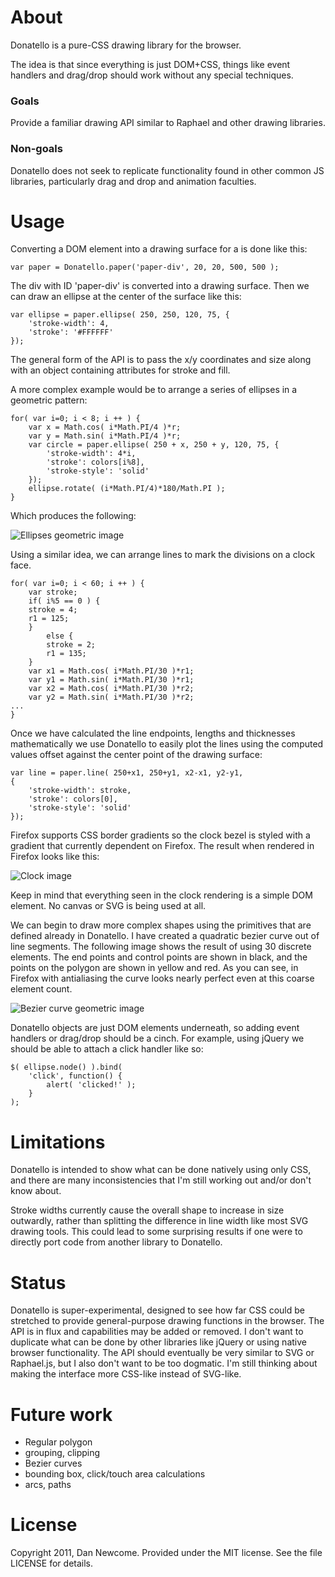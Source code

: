 # About

Donatello is a pure-CSS drawing library for the browser.

The idea is that since everything is just DOM+CSS, things like event handlers and drag/drop 
should work without any special techniques. 

### Goals

Provide a familiar drawing API similar to Raphael and other drawing
libraries.

### Non-goals

Donatello does not seek to replicate functionality found in other
common JS libraries, particularly drag and drop and animation 
faculties.

# Usage

Converting a DOM element into a drawing surface for a is done like this:

    var paper = Donatello.paper('paper-div', 20, 20, 500, 500 );

The div with ID 'paper-div' is converted into a drawing surface. Then we can draw an ellipse
at the center of the surface like this:

    var ellipse = paper.ellipse( 250, 250, 120, 75, { 
        'stroke-width': 4,
        'stroke': '#FFFFFF'
	});

The general form of the API is to pass the x/y coordinates and size along with an object
containing attributes for stroke and fill.

A more complex example would be to arrange a series of ellipses in a geometric pattern:

    for( var i=0; i < 8; i ++ ) {
        var x = Math.cos( i*Math.PI/4 )*r;
        var y = Math.sin( i*Math.PI/4 )*r;
        var circle = paper.ellipse( 250 + x, 250 + y, 120, 75, { 
            'stroke-width': 4*i,
            'stroke': colors[i%8],
            'stroke-style': 'solid'
        });
        ellipse.rotate( (i*Math.PI/4)*180/Math.PI );
    }

Which produces the following:

![Ellipses geometric image](https://github.com/dnewcome/Donatello/raw/master/samples/ellipses.png)

Using a similar idea, we can arrange lines to mark the divisions on a clock face. 

    for( var i=0; i < 60; i ++ ) {
        var stroke;
        if( i%5 == 0 ) {
        stroke = 4;
        r1 = 125;
        }
            else {
            stroke = 2;
            r1 = 135;
        }
        var x1 = Math.cos( i*Math.PI/30 )*r1;
        var y1 = Math.sin( i*Math.PI/30 )*r1;
        var x2 = Math.cos( i*Math.PI/30 )*r2;
        var y2 = Math.sin( i*Math.PI/30 )*r2;
	...
    }

Once we have calculated the line endpoints, lengths and thicknesses mathematically we
use Donatello to easily plot the lines using the computed values offset against the 
center point of the drawing surface:

    var line = paper.line( 250+x1, 250+y1, x2-x1, y2-y1,
    { 
        'stroke-width': stroke,
        'stroke': colors[0],
        'stroke-style': 'solid'
    });

Firefox
supports CSS border gradients so the clock bezel is styled with a
gradient that currently dependent on Firefox. The result when rendered in Firefox
looks like this:

![Clock image](https://github.com/dnewcome/Donatello/raw/master/samples/clock.png)

Keep in mind that everything seen in the clock rendering is a simple DOM element. No canvas
or SVG is being used at all.

We can begin to draw more complex shapes using the primitives that are defined already in 
Donatello. I have created a quadratic bezier curve out of line segments. The following image
shows the result of using 30 discrete elements. The end points and control
points are shown in black, and the points on the polygon are shown in yellow and red. As 
you can see, in Firefox with antialiasing the curve looks nearly perfect 
even at this coarse element count. 

![Bezier curve geometric image](https://github.com/dnewcome/Donatello/raw/master/samples/bezier.png)

Donatello objects are just DOM elements underneath, so adding event handlers 
or drag/drop should be a cinch. For example, using jQuery we should be able to 
attach a click handler like so:

    $( ellipse.node() ).bind( 
        'click', function() { 
            alert( 'clicked!' ); 
        }
    );

# Limitations

Donatello is intended to show what can be done natively using only CSS, and there are many inconsistencies that I'm 
still working out and/or don't know about.

Stroke widths currently cause the overall shape to
increase in size outwardly, rather than splitting the difference in line width like most SVG drawing tools. This could
lead to some surprising results if one were to directly port code from another library to Donatello.

# Status

Donatello is super-experimental, designed to see how far CSS could be stretched to provide
general-purpose drawing functions in the browser. The API is in flux and capabilities may be added or 
removed. I don't want to duplicate what can be done by other libraries like jQuery 
or using native browser functionality. The API should eventually be very similar to SVG or Raphael.js, but I also don't
want to be too dogmatic. I'm still thinking about making the interface more CSS-like instead of SVG-like.

# Future work

- Regular polygon
- grouping, clipping
- Bezier curves
- bounding box, click/touch area calculations
- arcs, paths

# License

Copyright 2011, Dan Newcome. Provided under the MIT license. See the file LICENSE for details.
